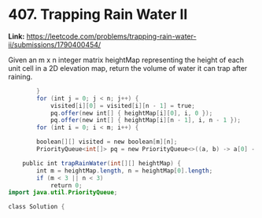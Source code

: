 # 407. Trapping Rain Water II

**Link:** https://leetcode.com/problems/trapping-rain-water-ii/submissions/1790400454/

Given an m x n integer matrix heightMap representing the height of each unit cell in a 2D elevation map, return the volume of water it can trap after raining.

```java
        }
        for (int j = 0; j < n; j++) {
            visited[i][0] = visited[i][n - 1] = true;
            pq.offer(new int[] { heightMap[i][0], i, 0 });
            pq.offer(new int[] { heightMap[i][n - 1], i, n - 1 });
        for (int i = 0; i < m; i++) {

        boolean[][] visited = new boolean[m][n];
        PriorityQueue<int[]> pq = new PriorityQueue<>((a, b) -> a[0] - b[0]);

    public int trapRainWater(int[][] heightMap) {
        int m = heightMap.length, n = heightMap[0].length;
        if (m < 3 || n < 3)
            return 0;
import java.util.PriorityQueue;

class Solution {
```
